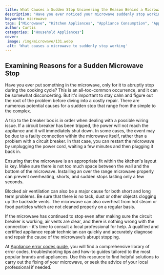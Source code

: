 ```yaml
---
title: What Causes a Sudden Stop Uncovering the Reason Behind a Microwave Malfunction
description: "Have you ever noticed your microwave suddenly stop working In this blog post discover the potential cause behind a microwave malfunction and learn how to avoid it in the future"
keywords: microwave
tags: ["Microwave", "Kitchen Appliances", "Appliance Consumption", "Appliance Guide"]
author: Curtis
categories: ["Household Appliances"]
cover: 
 image: /img/microwave/131.webp
 alt: 'What causes a microwave to suddenly stop working'
---
```

## Examining Reasons for a Sudden Microwave Stop
Have you ever put something in the microwave, only for it to abruptly stop during the cooking cycle? This is an all-too-common occurrence, and it can be somewhat disconcerting. But it's important to stay calm and figure out the root of the problem before diving into a costly repair. There are numerous potential causes for a sudden stop that range from the simple to the complex. 

A trip to the breaker box is in order when dealing with a possible wiring issue. If a circuit breaker has been tripped, the power will not reach the appliance and it will immediately shut down. In some cases, the event may be due to a faulty connection within the microwave itself, rather than a problem with a circuit breaker. In that case, you can restart the microwave by unplugging the power cord, waiting a few minutes and then plugging it back in.

Ensuring that the microwave is an appropriate fit within the kitchen's layout is key. Make sure there is not too much space between the wall and the bottom of the microwave. Installing an over the range microwave properly can prevent overheating, shorts, and sudden stops lasting only a few seconds.

Blocked air ventilation can also be a major cause for both short and long term problems. Be sure that there is no tack, dust or other objects clogging up the backside vents. The microwave can also overheat from hot steam or food particles which are not cleaned properly on a regular basis. 

If the microwave has continued to stop even after making sure the circuit breaker is working, air vents are clear, and there is nothing wrong with the connection - it's time to consult a local professional for help. A qualified and certified appliance repair technician can quickly and accurately diagnose and repair the cause of the microwave’s abrupt stopping. 

At [Appliance error codes guide](./error-codes/), you will find a comprehensive library of error codes, troubleshooting tips and how-to guides tailored to the most popular brands and appliances. Use this resource to find helpful solutions to carry out the fixing of your microwave, or seek the advice of your local professional if needed.
